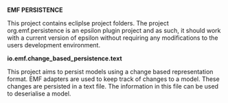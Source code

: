 <p><strong>EMF PERSISTENCE</strong></p>
<p>This project contains ecliplse project folders. The project org.emf.persistence is an epsilon plugin project and as such, it should work with a current version of epsilon without requiring any modifications to the users development environment. 
<p><strong>io.emf.change_based_persistence.text</strong></p>
<p>This project aims to persist models using a change based representation format. EMF adapters are used to keep track of changes to a model. These changes are persisted in a text file. The information in this file can be used to deserialise a model.</p>